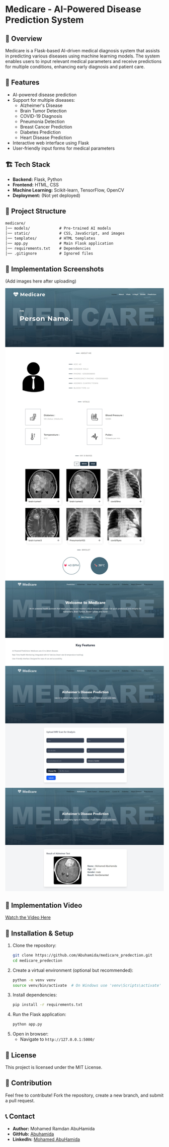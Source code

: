 # Medicare - AI-Powered Disease Prediction System

## 📌 Overview
Medicare is a Flask-based AI-driven medical diagnosis system that assists in predicting various diseases using machine learning models. The system enables users to input relevant medical parameters and receive predictions for multiple conditions, enhancing early diagnosis and patient care.

## 🚀 Features
- AI-powered disease prediction
- Support for multiple diseases:
  - Alzheimer's Disease
  - Brain Tumor Detection
  - COVID-19 Diagnosis
  - Pneumonia Detection
  - Breast Cancer Prediction
  - Diabetes Prediction
  - Heart Disease Prediction
- Interactive web interface using Flask
- User-friendly input forms for medical parameters

## 🏗️ Tech Stack
- **Backend:** Flask, Python
- **Frontend:** HTML, CSS
- **Machine Learning:** Scikit-learn, TensorFlow, OpenCV
- **Deployment:** (Not yet deployed)

## 📂 Project Structure
```
medicare/
│── models/             # Pre-trained AI models
│── static/             # CSS, JavaScript, and images
│── templates/          # HTML templates
│── app.py              # Main Flask application
│── requirements.txt    # Dependencies
│── .gitignore          # Ignored files

```

## 📸 Implementation Screenshots
(Add images here after uploading)

![Screenshot 1](static/implementation/home.jpeg)
![Screenshot 2](static/implementation/prediction.jpeg)
![Screenshot 3](static/implementation/alzheimer.jpeg)
![Screenshot 4](static/implementation/alzheimer%20result.jpeg)

## 📸 Implementation Video 
[Watch the Video Here](https://drive.google.com/file/d/1-RRHk_osSY8HOccsS6THHqsyJDWkI9-V/view?usp=sharing)

## 🔧 Installation & Setup
1. Clone the repository:
   ```bash
   git clone https://github.com/Abuhamida/medicare_predection.git
   cd medicare_predection
   ```
2. Create a virtual environment (optional but recommended):
   ```bash
   python -m venv venv
   source venv/bin/activate  # On Windows use 'venv\Scripts\activate'
   ```
3. Install dependencies:
   ```bash
   pip install -r requirements.txt
   ```
4. Run the Flask application:
   ```bash
   python app.py
   ```
5. Open in browser:
   - Navigate to `http://127.0.0.1:5000/`

## 📜 License
This project is licensed under the MIT License.

## 🤝 Contribution
Feel free to contribute! Fork the repository, create a new branch, and submit a pull request.

## 📞 Contact
- **Author:** Mohamed Ramdan AbuHamida
- **GitHub:** [Abuhamida](https://github.com/Abuhamida)
- **LinkedIn:** [Mohamed AbuHamida](https://www.linkedin.com/in/mohammed-abuhamida-969693220/)

